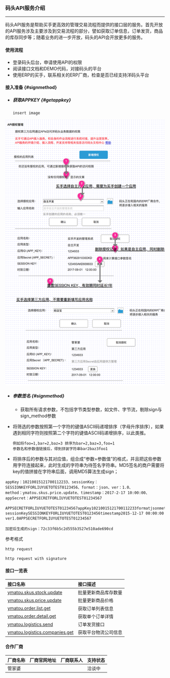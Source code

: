 ### 码头API服务介绍

---

码头API服务是帮助买手更高效的管理交易流程而提供的接口层的服务。首先开放的API服务涉及主要涉及到交易流程的部分，譬如获取订单信息，订单发货，商品的库存同步等；随着业务的进一步开放，码头的API会开放更多的服务。

#### 使用流程

* 登录码头后台，申请使用API的权限
* 阅读接口文档和DEMO代码，对接码头的平台
* 使用ERP的买手，联系相关的ERP厂商，检查是否已经支持洋码头平台

#### 接入准备 {#signmethod}

* ##### 获取APPKEY {#getappkey}

  ```
  insert image
  ```

![](/openapi/images/getappkey.png)

* ##### 参数签名 {#signmethod}

  * 获取所有请求参数，不包括字节类型参数，如文件、字节流，剔除sign与sign\_method参数

* 将筛选的参数按照第一个字符的键值ASCII码递增排序（字母升序排序），如果遇到相同字符则按照第二个字符的键值ASCII码递增排序，以此类推。

  ```
  例如将foo=1,bar=2,baz=3 排序为bar=2,baz=3,foo=1
  参数名和参数值链接后，得到拼装字符串bar2baz3foo1
  ```

* 将排序后的参数与其对应值，组合成“参数=参数值”的格式，并且把这些参数用字符连接起来，此时生成的字符串为待签名字符串。MD5签名的商户需要将key的值拼接在字符串后面，调用MD5算法生成sign；

```
appKey：10210015121700112233、sessionKey：SESSIONKEYFORLIUYUETOTEST0123456、format：json、ver：1.0、
method：ymatou.skus.price.update、timestamp：2017-2-17 10:00:00、appSecret：APPSECRETFORLIUYUETOTEST01234567

APPSECRETFORLIUYUETOTEST01234567appKey10210015121700112233formatjsonmethodyhd.category.brands.get
sessionKeySESSIONKEYFORLIUYUETOTEST0123456timestamp2015-12-17 00:00:00
ver1.0APPSECRETFORLIUYUETOTEST01234567

加密后生成的sign：72c33f6b5c2d555b3527e510ade690cd
```

参考格式

```
http request
```

```
http request with signature
```

#### 接口一览表

| 接口名称 | 接口描述 |
| :--- | :--- |
| [ymatou.skus.stock.update](/openapi/updateproductstock.md) | 批量更新商品库存数量 |
| [ymatou.skus.price.update](/openapi/updateproductprice.md) | 批量更新商品价格 |
| [ymatou.order.list.get](/openapi/getorderlist.md) | 获取订单列表信息 |
| [ymatou.order.detail.get](/openapi/getorderdetail.md) | 获取单个订单详情 |
| [ymatou.logistics.send](/openapi/sendlogistics.md) | 订单发货接口 |
| [ymatou.logistics.companies.get](/openapi/getlogisticscompanies.md) | 获取平台物流公司信息 |

#### 合作厂商

| 厂商名称 | 厂商官网地址 | 厂商联系人 | 支持状态 |
| :--- | :--- | :--- | :--- |
| 管家婆 |  |  | 洽谈中 |



